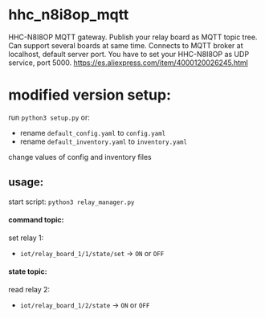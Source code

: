 # hhc_n8i8op_mqtt
HHC-N8I8OP MQTT gateway. Publish your relay board as MQTT topic tree. Can support several boards at same time. Connects to MQTT broker at localhost, default server port.
You have to set your HHC-N8I8OP as UDP service, port 5000.
https://es.aliexpress.com/item/4000120026245.html


# modified version setup:
run ``python3 setup.py`` or:
- rename ``default_config.yaml`` to ``config.yaml``
- rename ``default_inventory.yaml`` to ``inventory.yaml``

change values of config and inventory files


## usage:

start script: ``python3 relay_manager.py``



#### command topic:
set relay 1:
- ``iot/relay_board_1/1/state/set`` -> ``ON`` or ``OFF``


#### state topic:
read relay 2:
- ``iot/relay_board_1/2/state`` -> ``ON`` or ``OFF``
